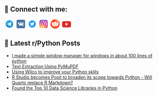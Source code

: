 ## 🔎 Connect with me:
[<img src="https://github.com/bullbesh/bullbesh/blob/main/images/Telegram.png" width="32" height="32" />](https://t.me/bullbesh)
[<img src="https://github.com/bullbesh/bullbesh/blob/main/images/VK.png" width="32" height="32" />](https://vk.com/bullbesh)
[<img src="https://github.com/bullbesh/bullbesh/blob/main/images/Twitter.png" width="32" height="32" />](https://twitter.com/bullbesh1)
[<img src="https://github.com/bullbesh/bullbesh/blob/main/images/Instagram.png" width="32" height="32" />](https://www.instagram.com/bullbesh)
[<img src="https://github.com/bullbesh/bullbesh/blob/main/images/Reddit.png" width="32" height="32" />](https://www.reddit.com/user/bullbesh)
[<img src="https://github.com/bullbesh/bullbesh/blob/main/images/YouTube.png" width="32" height="32" />](https://www.youtube.com/channel/UCtfjRs6uzgq5mfm8S06WTcg)

## 📕 Latest r/Python Posts
<!-- BLOG-POST-LIST:START -->
- [I made a simple window manager for windows in about 100 lines of python](https://www.reddit.com/r/Python/comments/w9q3ri/i_made_a_simple_window_manager_for_windows_in/)
- [Text Extraction Using PyMuPDF](https://www.reddit.com/r/Python/comments/w9o6dq/text_extraction_using_pymupdf/)
- [Using Wilco to improve your Python skills](https://www.reddit.com/r/Python/comments/w9lg85/using_wilco_to_improve_your_python_skills/)
- [R Studio becomes Posit to broaden its scope towards Python - Will Quarto replace R Markdown?](https://www.reddit.com/r/Python/comments/w9l594/r_studio_becomes_posit_to_broaden_its_scope/)
- [Found the Top 10 Data Science Libraries in Python](https://www.reddit.com/r/Python/comments/w9kjg2/found_the_top_10_data_science_libraries_in_python/)
<!-- BLOG-POST-LIST:END -->
